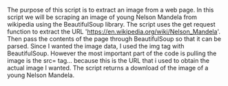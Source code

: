 The purpose of this script is to extract an image from a web page. In this script we will be scraping an image of young Nelson Mandela from wikipedia using the BeautifulSoup library. The script uses the get request function to extract the URL 'https://en.wikipedia.org/wiki/Nelson_Mandela'. Then pass the contents of the page through BeautifulSoup so that it can be parsed.  Since I wanted the  image data, I used the img tag with BeautifulSoup. However the most  important part of the code is pulling the image is the src= tag… because this is the URL that i used to obtain the actual image I wanted.
The script returns a download of the image of a young Nelson Mandela.

